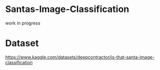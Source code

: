 # Santas-Image-Classification
work in progress
# Dataset
https://www.kaggle.com/datasets/deepcontractor/is-that-santa-image-classification
